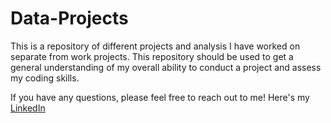 # Data-Projects

This is a repository of different projects and analysis I have worked on separate from work projects. This repository should be used to get a general understanding of my overall ability to conduct a project and assess my coding skills. 

If you have any questions, please feel free to reach out to me! Here's my [LinkedIn](https://www.linkedin.com/in/mattfederighi/)
